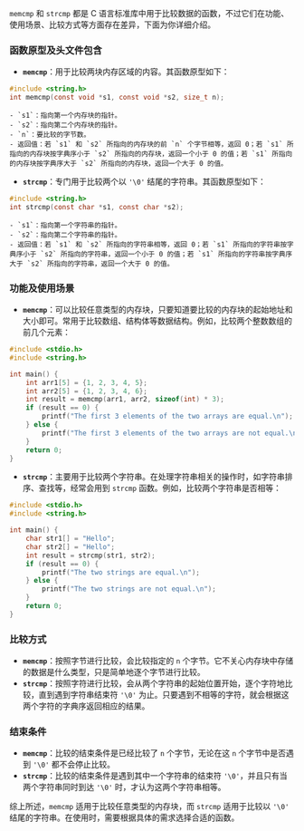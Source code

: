 `memcmp` 和 `strcmp` 都是 C 语言标准库中用于比较数据的函数，不过它们在功能、使用场景、比较方式等方面存在差异，下面为你详细介绍。

### 函数原型及头文件包含
- **`memcmp`**：用于比较两块内存区域的内容。其函数原型如下：
```c
#include <string.h>
int memcmp(const void *s1, const void *s2, size_t n);
```
    - `s1`：指向第一个内存块的指针。
    - `s2`：指向第二个内存块的指针。
    - `n`：要比较的字节数。
    - 返回值：若 `s1` 和 `s2` 所指向的内存块的前 `n` 个字节相等，返回 0；若 `s1` 所指向的内存块按字典序小于 `s2` 所指向的内存块，返回一个小于 0 的值；若 `s1` 所指向的内存块按字典序大于 `s2` 所指向的内存块，返回一个大于 0 的值。

- **`strcmp`**：专门用于比较两个以 `'\0'` 结尾的字符串。其函数原型如下：
```c
#include <string.h>
int strcmp(const char *s1, const char *s2);
```
    - `s1`：指向第一个字符串的指针。
    - `s2`：指向第二个字符串的指针。
    - 返回值：若 `s1` 和 `s2` 所指向的字符串相等，返回 0；若 `s1` 所指向的字符串按字典序小于 `s2` 所指向的字符串，返回一个小于 0 的值；若 `s1` 所指向的字符串按字典序大于 `s2` 所指向的字符串，返回一个大于 0 的值。

### 功能及使用场景
- **`memcmp`**：可以比较任意类型的内存块，只要知道要比较的内存块的起始地址和大小即可。常用于比较数组、结构体等数据结构。例如，比较两个整数数组的前几个元素：
```c
#include <stdio.h>
#include <string.h>

int main() {
    int arr1[5] = {1, 2, 3, 4, 5};
    int arr2[5] = {1, 2, 3, 4, 6};
    int result = memcmp(arr1, arr2, sizeof(int) * 3);
    if (result == 0) {
        printf("The first 3 elements of the two arrays are equal.\n");
    } else {
        printf("The first 3 elements of the two arrays are not equal.\n");
    }
    return 0;
}
```
- **`strcmp`**：主要用于比较两个字符串。在处理字符串相关的操作时，如字符串排序、查找等，经常会用到 `strcmp` 函数。例如，比较两个字符串是否相等：
```c
#include <stdio.h>
#include <string.h>

int main() {
    char str1[] = "Hello";
    char str2[] = "Hello";
    int result = strcmp(str1, str2);
    if (result == 0) {
        printf("The two strings are equal.\n");
    } else {
        printf("The two strings are not equal.\n");
    }
    return 0;
}
```

### 比较方式
- **`memcmp`**：按照字节进行比较，会比较指定的 `n` 个字节。它不关心内存块中存储的数据是什么类型，只是简单地逐个字节进行比较。
- **`strcmp`**：按照字符进行比较，会从两个字符串的起始位置开始，逐个字符地比较，直到遇到字符串结束符 `'\0'` 为止。只要遇到不相等的字符，就会根据这两个字符的字典序返回相应的结果。

### 结束条件
- **`memcmp`**：比较的结束条件是已经比较了 `n` 个字节，无论在这 `n` 个字节中是否遇到 `'\0'` 都不会停止比较。
- **`strcmp`**：比较的结束条件是遇到其中一个字符串的结束符 `'\0'`，并且只有当两个字符串同时到达 `'\0'` 时，才认为这两个字符串相等。

综上所述，`memcmp` 适用于比较任意类型的内存块，而 `strcmp` 适用于比较以 `'\0'` 结尾的字符串。在使用时，需要根据具体的需求选择合适的函数。 